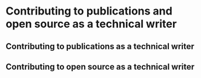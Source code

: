 
# Contributing to publications and open source as a technical writer


## Contributing to publications as a technical writer


## Contributing to open source as a technical writer

